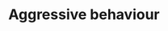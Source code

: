 ---
title: Aggressive behaviour
order: 2
links:
  - text: "A guide to aggressive cats (Web)"
    url: "https://www.cats.org.uk/help-and-advice/cat-behaviour/aggressive-cats"
  - text: "Cats living together (PDF)"
    url: "https://www.cats.org.uk/media/bhlj1ntp/cats-living-together-2025.pdf"
  - text: "Why does my cat attack my hand? (Youtube)"
    url: "https://www.youtube.com/watch?v=LlKmZOuXbGQ"
  - text: "Understanding aggression in cats coming into care (Youtube)"
    url: "https://www.youtube.com/watch?v=XGqGLZ0e0w8"
---
